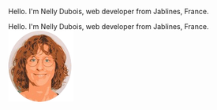 

Hello. I'm Nelly Dubois, web developer from Jablines, France.

<!--
**NellyDubois/NellyDubois** is a ✨ _special_ ✨ repository because its `README.md` (this file) appears on your GitHub profile.

Here are some ideas to get you started:
### Hi there 👋

- 🔭 I’m currently working on ...
- 🌱 I’m currently learning ...
- 👯 I’m looking to collaborate on ...
- 🤔 I’m looking for help with ...
- 💬 Ask me about ...
- 📫 How to reach me: ...
- 😄 Pronouns: ...
- ⚡ Fun fact: ...
-->

Hello. I'm Nelly Dubois, web developer from Jablines, France.
![Cover](https://github.com/NellyDubois/NellyDubois/blob/main/img/Nel_rognage_ovale-removebg-preview.png)


